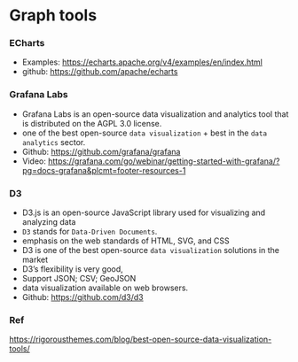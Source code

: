 # Graph tools

### ECharts
* Examples: https://echarts.apache.org/v4/examples/en/index.html
* github: https://github.com/apache/echarts

### Grafana Labs
* Grafana Labs is an open-source data visualization and analytics tool that is distributed on the AGPL 3.0 license.
* one of the best open-source `data visualization` + best in the `data analytics` sector.
* Github: https://github.com/grafana/grafana
* Video: https://grafana.com/go/webinar/getting-started-with-grafana/?pg=docs-grafana&plcmt=footer-resources-1

### D3
* D3.js is an open-source JavaScript library used for visualizing and analyzing data
* `D3` stands for `Data-Driven Documents`. 
* emphasis on the web standards of HTML, SVG, and CSS
* D3 is one of the best open-source `data visualization` solutions in the market
* D3’s flexibility is very good,
* Support JSON; CSV; GeoJSON
* data visualization available on web browsers.
* Github: https://github.com/d3/d3

### Ref
https://rigorousthemes.com/blog/best-open-source-data-visualization-tools/
